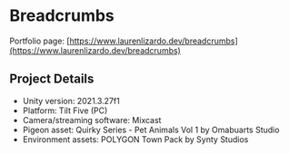 # Breadcrumbs

Portfolio page: [https://www.laurenlizardo.dev/breadcrumbs](https://www.laurenlizardo.dev/breadcrumbs)

## Project Details
* Unity version: 2021.3.27f1
* Platform: Tilt Five (PC)
* Camera/streaming software: Mixcast
* Pigeon asset: Quirky Series - Pet Animals Vol 1 by Omabuarts Studio
* Environment assets: POLYGON Town Pack by Synty Studios
